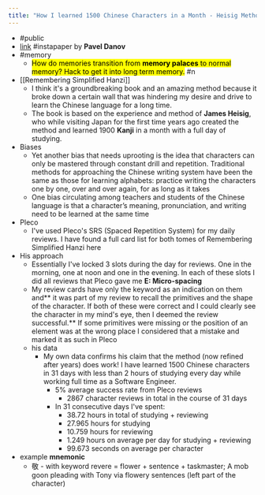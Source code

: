```yaml
---
title: "How I learned 1500 Chinese Characters in a Month - Heisig Method Review"
---
```


- <a id='qxpTPntS4'/>#public
- <a id='w96eHYFUi'/>[link](https://underscorehao.net/2020/05/learning-1500-chinese-characters-in-a-month-heisig-method-review/) #instapaper by **Pavel Danov**
- <a id='qoMeiIx0Z'/>#memory
    - <a id='RcwTQNTMu'/>&#8203;<mark>How do memories transition from **memory palaces** to normal memory? Hack to get it into long term memory.</mark> #n
- <a id='T2ogCy3MP'/>[[Remembering Simplified Hanzi]]
    - <a id='OnevCRFIs'/>I think it's a groundbreaking book and an amazing method because it broke down a certain wall that was hindering my desire and drive to learn the Chinese language for a long time.
    - <a id='6H_Hbo8_4'/>The book is based on the experience and method of **James Heisig**, who while visiting Japan for the first time years ago created the method and learned 1900 **Kanji** in a month with a full day of studying.
- <a id='wCgu0krOT'/>Biases
    - <a id='lNMwG9ile'/>Yet another bias that needs uprooting is the idea that characters can only be mastered through constant drill and repetition. Traditional methods for approaching the Chinese writing system have been the same as those for learning alphabets: practice writing the characters one by one, over and over again, for as long as it takes
    - <a id='YHd1OY6id'/>One bias circulating among teachers and students of the Chinese language is that a character’s meaning, pronunciation, and writing need to be learned at the same time
- <a id='sqLN9-8eU'/>Pleco
    - <a id='7SEobTGTG'/>I've used Pleco's SRS (Spaced Repetition System) for my daily reviews. I have found a full card list for both tomes of Remembering Simplified Hanzi here
- <a id='ZObj9TU_g'/>His approach
    - <a id='ycGXL7FaS'/>Essentially I've locked 3 slots during the day for reviews. One in the morning, one at noon and one in the evening. In each of these slots I did all reviews that Pleco gave me **E: Micro-spacing**
    - <a id='klxxgxP7k'/>My review cards have only the keyword as an indication on them and** it was part of my review to recall the primitives and the shape of the character. If both of these were correct and I could clearly see the character in my mind's eye, then I deemed the review successful.** If some primitives were missing or the position of an element was at the wrong place I considered that a mistake and marked it as such in Pleco
    - <a id='wdb9vt2dQ'/>his data
        - <a id='rCY5JxcGU'/>My own data confirms his claim that the method (now refined after years) does work! I have learned 1500 Chinese characters in 31 days with less than 2 hours of studying every day while working full time as a Software Engineer.
            - <a id='F2BNSkrRm'/>5% average success rate from Pleco reviews
                - <a id='FzcBbCnni'/>2867 character reviews in total in the course of 31 days
            - <a id='-KQWf8SpI'/>In 31 consecutive days I've spent:
                - <a id='jsXYZWBci'/>38.72 hours in total of studying + reviewing
                - <a id='LmpeXNja3'/>27.965 hours for studying
                - <a id='vzyGr-Y-g'/>10.759 hours for reviewing
                - <a id='oy-G7Mm2I'/>1.249 hours on average per day for studying + reviewing
                - <a id='YcisqqxwD'/>99.673 seconds on average per character
- <a id='GDNnnuV3O'/>example **mnemonic**
    - <a id='mBfOni_Sn'/>敬 - with keyword revere = flower + sentence + taskmaster; A mob goon pleading with Tony via flowery sentences (left part of the character)
